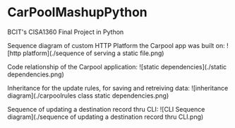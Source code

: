 # CarPoolMashupPython
BCIT's CISA1360 Final Project in Python

Sequence diagram of custom HTTP Platform the Carpool app was built on:
![http platform](./sequence of serving a static file.png)

Code relationship of the Carpool application:
![static dependencies](./static dependencies.png)

Inheritance for the update rules, for saving and retreiving data:
![inheritance diagram](./carpoolrules class static dependencies.png)

Sequence of updating a destination record thru CLI:
![CLI Sequence diagram](./sequence of updating a destination record thru CLI.png)

